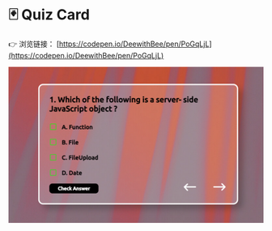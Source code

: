 # 🃏 Quiz Card

 👉 浏览链接： [https://codepen.io/DeewithBee/pen/PoGqLjL](https://codepen.io/DeewithBee/pen/PoGqLjL)



<img src="https://github.com/langyixuan/Vanilla-Javascript-Project-Exercise/blob/master/Day_3/Quiz_Card/img.png" width="600px">